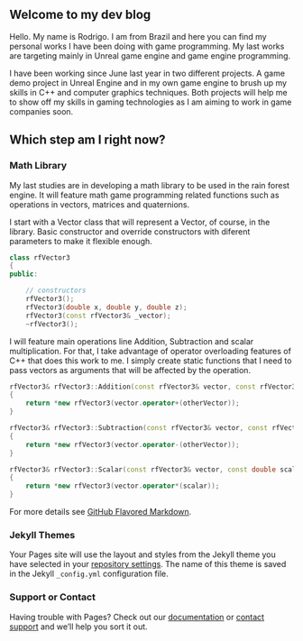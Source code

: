 ## Welcome to my dev blog

Hello. My name is Rodrigo. I am from Brazil and here you can find my personal works I have been doing with game programming.
My last works are targeting mainly in Unreal game engine and game engine programming.

I have been working since June last year in two different projects. A game demo project in Unreal Engine and in my own game engine to brush up my skills in C++ and computer graphics techniques. Both projects will help me to show off my skills in gaming technologies as I am aiming to work in game companies soon.

## Which step am I right now?
### Math Library

My last studies are in developing a math library to be used in the rain forest engine. It will feature math game programming related functions such as operations in vectors, matrices and quaternions.

I start with a Vector class that will represent a Vector, of course, in the library. Basic constructor and override constructors with diferent parameters to make it flexible enough.

```c++
class rfVector3
{
public:

	// constructors
	rfVector3();
	rfVector3(double x, double y, double z);
	rfVector3(const rfVector3& _vector);
	~rfVector3();
```

I will feature main operations line Addition, Subtraction and scalar multiplication. For that, I take advantage of operator overloading features of C++ that does this work to me. I simply create static functions that I need to pass vectors as arguments that will be affected by the operation.

```c++
rfVector3& rfVector3::Addition(const rfVector3& vector, const rfVector3& otherVector)
{
	return *new rfVector3(vector.operator+(otherVector));
}

rfVector3& rfVector3::Subtraction(const rfVector3& vector, const rfVector3& otherVector)
{
	return *new rfVector3(vector.operator-(otherVector));
}

rfVector3& rfVector3::Scalar(const rfVector3& vector, const double scalar)
{
	return *new rfVector3(vector.operator*(scalar));
}
```

For more details see [GitHub Flavored Markdown](https://guides.github.com/features/mastering-markdown/).

### Jekyll Themes

Your Pages site will use the layout and styles from the Jekyll theme you have selected in your [repository settings](https://github.com/reisro/rainforest/settings). The name of this theme is saved in the Jekyll `_config.yml` configuration file.

### Support or Contact

Having trouble with Pages? Check out our [documentation](https://docs.github.com/categories/github-pages-basics/) or [contact support](https://support.github.com/contact) and we’ll help you sort it out.
